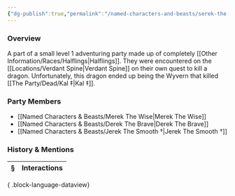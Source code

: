 ```yaml
---
{"dg-publish":true,"permalink":"/named-characters-and-beasts/serek-the-quick/","tags":["NPC"],"updated":"2025-06-10T19:04:24.869+01:00"}
---
```



### Overview
A part of a small level 1 adventuring party made up of completely [[Other Information/Races/Halflings\|Halflings]]. They were encountered on the [[Locations/Verdant Spine\|Verdant Spine]] on their own quest to kill a dragon. Unfortunately, this dragon ended up being the Wyvern that killed [[The Party/Dead/Kal ‡\|Kal ‡]]. 

### Party Members 
- [[Named Characters & Beasts/Merek The Wise\|Merek The Wise]]
- [[Named Characters & Beasts/Derek The Brave\|Derek The Brave]]
- [[Named Characters & Beasts/Jerek The Smooth †\|Jerek The Smooth †]] 

### History & Mentions
| § | Interactions |
| - | ------------ |

{ .block-language-dataview}
